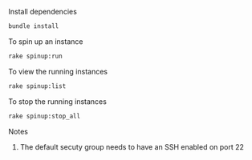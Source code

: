 Install dependencies
```bash
bundle install
```

To spin up an instance
```bash
rake spinup:run
```

To view the running instances
```bash
rake spinup:list
```

To stop the running instances
```bash
rake spinup:stop_all
```

Notes
1. The default secuty group needs to have an SSH enabled on port 22
